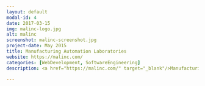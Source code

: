 ```yaml
---
layout: default
modal-id: 4
date: 2017-03-15
img: malinc-logo.jpg
alt: malinc
screenshot: malinc-screenshot.jpg
project-date: May 2015
title: Manufacturing Automation Laboratories
website: https://malinc.com/
categories: [WebDevelopment, SoftwareEngineering]
description: <a href="https://malinc.com/" target="_blank"/>Manufacturing Automation Laboratories Inc.(MALINC)</a> is a R&D company that develops machine/tool optimization software for manufacturing companies. I joined MALINC to help them develop a new company website and to streamline their customer support system. After a few months at the company, we launched the new WordPress website, which was well received by new and returning customers. The website was designed to showcases the company's many products and services. We designed a free resource centre on the website where customers can view MALINC software video guides and tutorials.<br/> In order to streamline the company's customer support system, I configured <a href="http://osticket.com/" target="_blank"/>osTicket</a> on the company's web server. osTicket is an open-source support ticket system that centralizes support into one cohesive platform. This system reduced the number of support emails sent to employees and reduced the waiting time customers had to wait for a response. I integrated the system to be accessed by the new website as well as in a module through the company's main software, <a href="http://www.malinc.com/products/cutpro/" target="_blank"/>CutPro</a>.

---
```

